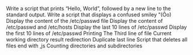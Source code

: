 Write a script that prints “Hello, World”, followed by a new line to the standard output.
Write a script that displays a confused smiley "(Ôo)
Display the content of the /etc/passwd file
Display the content of /etc/passwd and /etc/hosts
Display the last 10 lines of /etc/passwd
Display the first 10 lines of /etc/passwd
Printing The Third line of file
Current working directory result redirection
Duplicate last line
Script that deletes all files end with ,js
Counting directories and subdirectories
